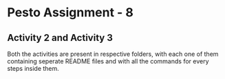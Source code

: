 # Pesto Assignment - 8


## Activity 2 and Activity 3 
Both the activities are present in respective folders, with each one of them containing seperate README files and with all the commands for every steps inside them.

